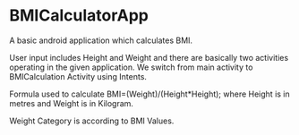 # BMICalculatorApp
A basic android application which calculates BMI.

User input includes Height and Weight and there are basically two activities operating in the given application.
We switch from main activity to BMICalculation Activity using Intents.

Formula used to calculate BMI=(Weight)/(Height*Height);
                where Height is in metres and Weight is in Kilogram.
                
Weight Category is according to BMI Values.                
